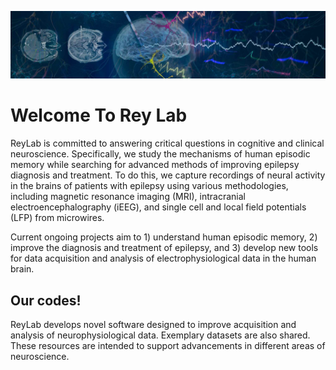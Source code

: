 ![image](https://github.com/Reylab/.github/blob/main/Rey%20Lab_Hero.jpeg)

# Welcome To Rey Lab

ReyLab is committed to answering critical questions in cognitive and clinical neuroscience. Specifically, we study the mechanisms of human episodic memory while searching for advanced methods of improving epilepsy diagnosis and treatment. To do this, we capture recordings of neural activity in the brains of patients with epilepsy using various methodologies, including magnetic resonance imaging (MRI), intracranial electroencephalography (iEEG), and single cell and local field potentials (LFP) from microwires.

Current ongoing projects aim to 1) understand human episodic memory, 2) improve the diagnosis and treatment of epilepsy, and 3) develop new tools for data acquisition and analysis of electrophysiological data in the human brain.

Our codes!
------
ReyLab develops novel software designed to improve acquisition and analysis of neurophysiological data. Exemplary datasets are also shared. These resources are intended to support advancements in different areas of neuroscience. 
